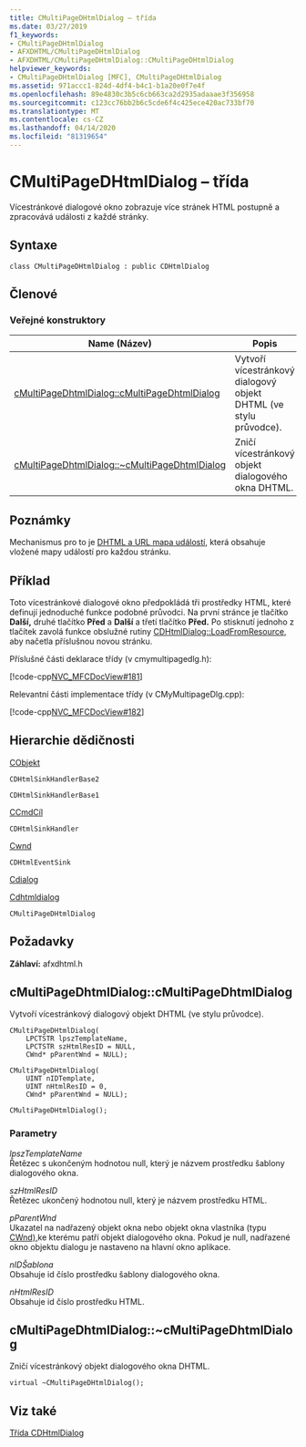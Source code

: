 ```yaml
---
title: CMultiPageDHtmlDialog – třída
ms.date: 03/27/2019
f1_keywords:
- CMultiPageDHtmlDialog
- AFXDHTML/CMultiPageDHtmlDialog
- AFXDHTML/CMultiPageDHtmlDialog::CMultiPageDHtmlDialog
helpviewer_keywords:
- CMultiPageDHtmlDialog [MFC], CMultiPageDHtmlDialog
ms.assetid: 971accc1-824d-4df4-b4c1-b1a20e0f7e4f
ms.openlocfilehash: 89e4830c3b5c6cb663ca2d2935adaaae3f356958
ms.sourcegitcommit: c123cc76bb2b6c5cde6f4c425ece420ac733bf70
ms.translationtype: MT
ms.contentlocale: cs-CZ
ms.lasthandoff: 04/14/2020
ms.locfileid: "81319654"
---
```

# <a name="cmultipagedhtmldialog-class"></a>CMultiPageDHtmlDialog – třída

Vícestránkové dialogové okno zobrazuje více stránek HTML postupně a zpracovává události z každé stránky.

## <a name="syntax"></a>Syntaxe

```
class CMultiPageDHtmlDialog : public CDHtmlDialog
```

## <a name="members"></a>Členové

### <a name="public-constructors"></a>Veřejné konstruktory

|Name (Název)|Popis|
|----------|-----------------|
|[cMultiPageDhtmlDialog::cMultiPageDhtmlDialog](#cmultipagedhtmldialog)|Vytvoří vícestránkový dialogový objekt DHTML (ve stylu průvodce).|
|[cMultiPageDhtmlDialog::~cMultiPageDhtmlDialog](#_dtorcmultipagedhtmldialog)|Zničí vícestránkový objekt dialogového okna DHTML.|

## <a name="remarks"></a>Poznámky

Mechanismus pro to je [DHTML a URL mapa událostí](dhtml-event-maps.md), která obsahuje vložené mapy událostí pro každou stránku.

## <a name="example"></a>Příklad

Toto vícestránkové dialogové okno předpokládá tři prostředky HTML, které definují jednoduché funkce podobné průvodci. Na první stránce je tlačítko **Další,** druhé tlačítko **Před** a **Další** a třetí tlačítko **Před.** Po stisknutí jednoho z tlačítek zavolá funkce obslužné rutiny [CDHtmlDialog::LoadFromResource,](../../mfc/reference/cdhtmldialog-class.md#loadfromresource) aby načetla příslušnou novou stránku.

Příslušné části deklarace třídy (v cmymultipagedlg.h):

[!code-cpp[NVC_MFCDocView#181](../../mfc/codesnippet/cpp/cmultipagedhtmldialog-class_1.h)]

Relevantní části implementace třídy (v CMyMultipageDlg.cpp):

[!code-cpp[NVC_MFCDocView#182](../../mfc/codesnippet/cpp/cmultipagedhtmldialog-class_2.cpp)]

## <a name="inheritance-hierarchy"></a>Hierarchie dědičnosti

[CObjekt](../../mfc/reference/cobject-class.md)

`CDHtmlSinkHandlerBase2`

`CDHtmlSinkHandlerBase1`

[CCmdCíl](../../mfc/reference/ccmdtarget-class.md)

`CDHtmlSinkHandler`

[Cwnd](../../mfc/reference/cwnd-class.md)

`CDHtmlEventSink`

[Cdialog](../../mfc/reference/cdialog-class.md)

[Cdhtmldialog](../../mfc/reference/cdhtmldialog-class.md)

`CMultiPageDHtmlDialog`

## <a name="requirements"></a>Požadavky

**Záhlaví:** afxdhtml.h

## <a name="cmultipagedhtmldialogcmultipagedhtmldialog"></a><a name="cmultipagedhtmldialog"></a>cMultiPageDhtmlDialog::cMultiPageDhtmlDialog

Vytvoří vícestránkový dialogový objekt DHTML (ve stylu průvodce).

```
CMultiPageDHtmlDialog(
    LPCTSTR lpszTemplateName,
    LPCTSTR szHtmlResID = NULL,
    CWnd* pParentWnd = NULL);

CMultiPageDHtmlDialog(
    UINT nIDTemplate,
    UINT nHtmlResID = 0,
    CWnd* pParentWnd = NULL);

CMultiPageDHtmlDialog();
```

### <a name="parameters"></a>Parametry

*lpszTemplateName*<br/>
Řetězec s ukončeným hodnotou null, který je názvem prostředku šablony dialogového okna.

*szHtmlResID*<br/>
Řetězec ukončený hodnotou null, který je názvem prostředku HTML.

*pParentWnd*<br/>
Ukazatel na nadřazený objekt okna nebo objekt okna vlastníka (typu [CWnd),](../../mfc/reference/cwnd-class.md)ke kterému patří objekt dialogového okna. Pokud je null, nadřazené okno objektu dialogu je nastaveno na hlavní okno aplikace.

*nIDŠablona*<br/>
Obsahuje id číslo prostředku šablony dialogového okna.

*nHtmlResID*<br/>
Obsahuje id číslo prostředku HTML.

## <a name="cmultipagedhtmldialogcmultipagedhtmldialog"></a><a name="_dtorcmultipagedhtmldialog"></a>cMultiPageDhtmlDialog::~cMultiPageDhtmlDialog

Zničí vícestránkový objekt dialogového okna DHTML.

```
virtual ~CMultiPageDHtmlDialog();
```

## <a name="see-also"></a>Viz také

[Třída CDHtmlDialog](../../mfc/reference/cdhtmldialog-class.md)
